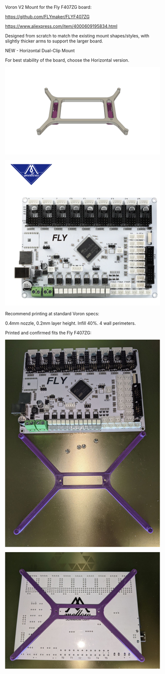 Voron V2 Mount for the Fly F407ZG board:

https://github.com/FLYmaker/FLYF407ZG

https://www.aliexpress.com/item/4000609195834.html


Designed from scratch to match the existing mount shapes/styles, with slightly thicker arms to support the larger board.


NEW - Horizontal Dual-Clip Mount

For best stability of the board, choose the Horizontal version.

![Horizontal Mount](./Fly-F407ZG-Mount-v3-Horizontal.png)

![Fly F407ZG](./FlyF407ZG.PNG)


Recommend printing at standard Voron specs:

0.4mm nozzle, 0.2mm layer height.
Infill 40%.
4 wall perimeters.

Printed and confirmed fits the Fly F407ZG:


![Printed mount, vertical](./Fly-F407ZG-Printed.jpg)

![Mounted on vertical mount](./Fly-F407ZG-Mounted.jpg)
